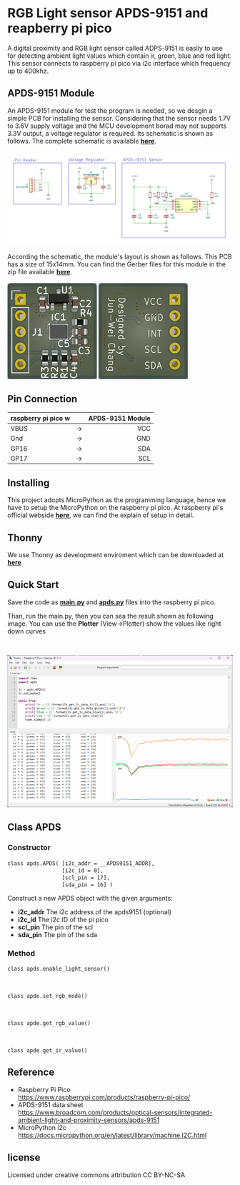 # RGB Light sensor APDS-9151 and reapberry pi pico
A digital proximity and RGB light sensor called ADPS-9151 is easily to use for detecting ambient light values which contain ir, green, blue and red light. This  sensor connects to raspberry pi pico via i2c interface which frequency up to 400khz.

## APDS-9151 Module
An APDS-9151 module for test the program is needed, so we desgin a simple PCB for installing the sensor. 
Considering that the sensor needs 1.7V to 3.6V supply voltage and the MCU development borad may not supports 3.3V output, a voltage regulator is required.
Its schematic is shown as follows. The complete schematic is available [__here__](./module/APDS9151_Module.pdf).
<br>
<br>
![](./img/sch.png)
<br>
<br>
According the schematic, the module's layout is shown as follows. This PCB has a size of 15x14mm. You can find the Gerber files for this module in the zip file available [__here__](./module/gerber.zip).
<br>
<br>
<img src="./img/PCB_f.png" alt="image" width="200" height="auto">
<img src="./img/PCB_b.png" alt="image" width="200" height="auto">

## Pin Connection
| raspberry pi pico w | | APDS-9151 Module|
| :--- | :---: |---: |
| VBUS | -> | VCC |
| Gnd | -> | GND |
| GP16 | -> | SDA |
| GP17 | -> | SCL |
## Installing
This project adopts MicroPython as the programming language, hence we have to setup the MicroPython on the raspberry pi pico. At raspberry pi's official webside [__here__](https://www.raspberrypi.com/documentation/microcontrollers/micropython.html), we can find the explain of setup in detail.

## Thonny
We use Thonny as development enviroment which can be downloaded at [__here__](https://thonny.org/)

## Quick Start
Save the code as [__main.py__](./main.py) and [__apds.py__](./apds.py) files into the raspberry pi pico.


Than, run the main.py, then you can sea the result shown as following image. You can use the __Plotter__ (View->Plotter) show the values like right down curves

<br>

![image](./img/result.png)

## Class APDS
### Constructor

    class apds.APDS( [i2c_addr = __APDS9151_ADDR],
                     [i2c_id = 0],
                     [scl_pin = 17],
                     [sda_pin = 16] )

Construct a new APDS object with the given arguments:
* __i2c_addr__ The i2c address of the apds9151 (optional)
* __i2c_id__ The i2c ID of the pi pico
* __scl_pin__ The pin of the scl
* __sda_pin__ The pin of the sda

### Method

    class apds.enable_light_sensor()
<br>

    class apde.set_rgb_mode()
<br>

    class apde.get_rgb_value()
<br>

    class apde.get_ir_value()

## Reference
* Raspberry Pi Pico <br>
https://www.raspberrypi.com/products/raspberry-pi-pico/
* APDS-9151 data sheet<br>
https://www.broadcom.com/products/optical-sensors/integrated-ambient-light-and-proximity-sensors/apds-9151
* MicroPython i2c<br>
https://docs.micropython.org/en/latest/library/machine.I2C.html

## license
Licensed under creative commons attribution CC BY-NC-SA
